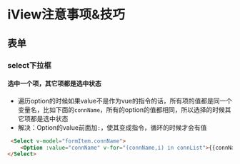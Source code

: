 # iView注意事项&技巧

## 表单

### select下拉框

#### 选中一个项，其它项都是选中状态

- 遍历option的时候如果value不是作为vue的指令的话，所有项的值都是同一个变量名，比如下面的`connName`，所有的option的值都相同，所以选择的时候其它项都是选中状态
- 解决：Option的value前面加`:`，使其变成指令，循环的时候才会有值

```html
 <Select v-model="formItem.connName">
    <Option :value="connName" v-for="(connName,i) in connList">{{connName}}</Option>
</Select>
```